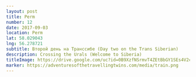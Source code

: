 ```yaml
---
layout: post
title: Perm
number: 12
date: 2017-09-03
location: Perm
lat: 58.029043
lng: 56.278721
subtitle: Второй день на Транссибе (Day two on the Trans Siberian)
description: Crossing the Urals (Welcome to Siberia)
titleImage: https://drive.google.com/uc?id=0B9XzfNSrmvT4ZEtBbGY1SEs4V2c
marker: https://adventuresofthetravellingtwins.com/media/train.png
---
```

